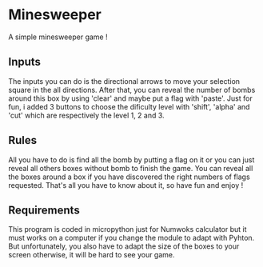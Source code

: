 # Minesweeper
A simple minesweeper game !

## Inputs
The inputs you can do is the directional arrows to move your selection square in the all directions. After that, you can reveal the number of bombs around this box by using 'clear' and maybe put a flag with 'paste'. 
Just for fun, i added 3 buttons to choose the dificulty level with 'shift', 'alpha' and 'cut' which are respectively the level 1, 2 and 3.

## Rules
All you have to do is find all the bomb by putting a flag on it or you can just reveal all others boxes without bomb to finish the game. You can reveal all the boxes around a box if you have discovered the right numbers of flags requested. That's all you have to know about it, so have fun and enjoy !

## Requirements
This program is coded in micropython just for Numwoks calculator but it must works on a computer if you change the module to adapt with Pyhton. But unfortunately, you also have to adapt the size of the boxes to your screen otherwise, it will be hard to see your game.
